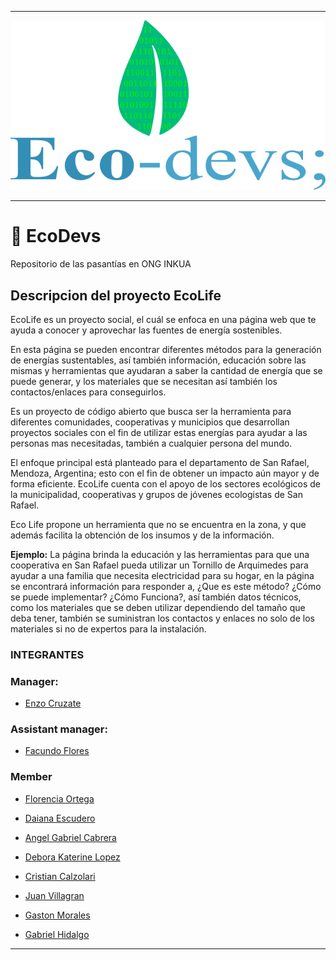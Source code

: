 

-----

![Logo](https://github.com/EnzoCruzate/EcoDevs-Inkua/blob/main/eccodevs_centrado.png?raw=true)

-----
# 💫 EcoDevs

Repositorio de las pasantías en ONG INKUA

## Descripcion del proyecto EcoLife

EcoLife es un proyecto social, el cuál se enfoca en una página web que te ayuda a conocer y aprovechar las fuentes de energía sostenibles. 

En esta página se pueden encontrar diferentes métodos para la generación de energías sustentables, así también información, educación sobre las mismas y herramientas que ayudaran a saber la cantidad de energía que se puede generar, y los materiales que se necesitan así también los contactos/enlaces para conseguirlos.

Es un proyecto de código abierto que busca ser la herramienta para diferentes comunidades, cooperativas y municipios que desarrollan proyectos sociales con el fin de utilizar estas energías para ayudar a las personas mas necesitadas, también a cualquier persona del mundo.
 
El enfoque principal está planteado para el departamento de San Rafael, Mendoza, Argentina; esto con el fin de obtener un impacto aún mayor y de forma eficiente. EcoLife cuenta con el apoyo de los sectores ecológicos de la municipalidad, cooperativas y grupos de jóvenes ecologistas de San Rafael.

Eco Life propone un herramienta que no se encuentra en la zona, y que además facilita la obtención de los insumos y de la información.
 
**Ejemplo:** La página brinda la educación y las herramientas para que una cooperativa en San Rafael pueda utilizar un Tornillo de Arquimedes para ayudar a una familia que necesita electricidad para su hogar, en la página se encontrará información para responder a, ¿Que es este método? ¿Cómo se puede implementar? ¿Cómo Funciona?, así también datos técnicos, como los materiales que se deben utilizar dependiendo del tamaño que deba tener, también se suministran los contactos y enlaces no solo de los materiales si no de expertos para la instalación. 


### INTEGRANTES 

### Manager:

- [Enzo Cruzate](https://github.com/EnzoCruzate) 

### Assistant manager:

- [Facundo Flores](https://github.com/FacundoFlores9) 

### Member

- [Florencia Ortega](https://github.com/FlorenciaOrtega82)

- [Daiana Escudero](https://github.com/DaianaEscudero)

- [Angel Gabriel Cabrera](https://github.com/cabreraangelgabriel)

- [Debora Katerine Lopez](https://github.com/Katherinelop)

- [Cristian Calzolari](https://github.com/CristianChosma)

- [Juan Villagran](https://github.com/JuanVillagran)

- [Gaston Morales]()

- [Gabriel Hidalgo]()

----

